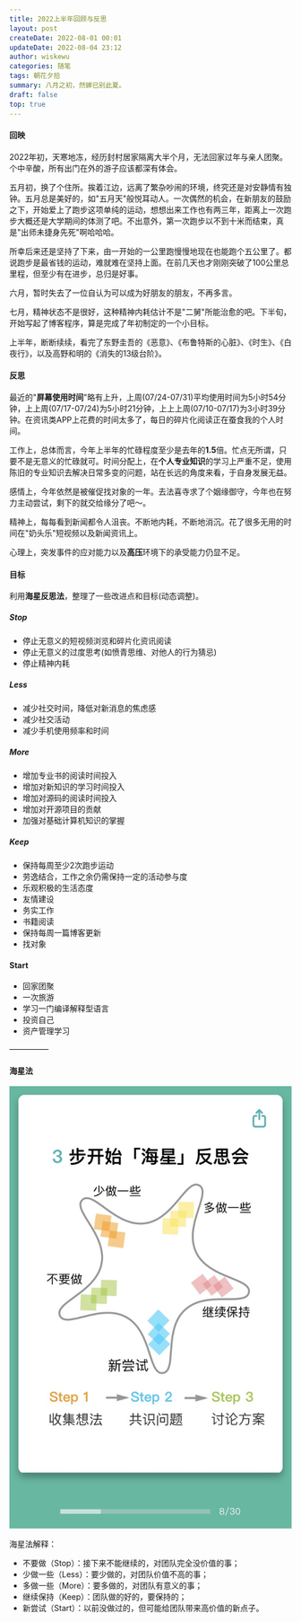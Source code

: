```yaml
---
title: 2022上半年回顾与反思
layout: post
createDate: 2022-08-01 00:01
updateDate: 2022-08-04 23:12
author: wiskewu
categories: 随笔
tags: 朝花夕拾
summary: 八月之初，然蝉已别此夏。
draft: false
top: true
---
```


#### 回映

2022年初，天寒地冻，经历封村居家隔离大半个月，无法回家过年与亲人团聚。个中辛酸，所有出门在外的游子应该都深有体会。

五月初，换了个住所。挨着江边，远离了繁杂吵闹的环境，终究还是对安静情有独钟。五月总是美好的，如"五月天"般悦耳动人。一次偶然的机会，在新朋友的鼓励之下，开始爱上了跑步这项单纯的运动，想想出来工作也有两三年，距离上一次跑步大概还是大学期间的体测了吧。不出意外，第一次跑步以不到十米而结束，真是"出师未捷身先死"啊哈哈哈。

所幸后来还是坚持了下来，由一开始的一公里跑慢慢地现在也能跑个五公里了。都说跑步是最省钱的运动，难就难在坚持上面。在前几天也才刚刚突破了100公里总里程，但至少有在进步，总归是好事。

六月，暂时失去了一位自认为可以成为好朋友的朋友，不再多言。

七月，精神状态不是很好，这种精神内耗估计不是"二舅"所能治愈的吧。下半旬，开始写起了博客程序，算是完成了年初制定的一个小目标。

上半年，断断续续，看完了东野圭吾的《恶意》、《布鲁特斯的心脏》、《时生》、《白夜行》，以及高野和明的《消失的13级台阶》。

#### 反思

最近的"**屏幕使用时间**"略有上升，上周(07/24-07/31)平均使用时间为5小时54分钟，上上周(07/17-07/24)为5小时21分钟，上上上周(07/10-07/17)为3小时39分钟。在资讯类APP上花费的时间太多了，每日的碎片化阅读正在蚕食我的个人时间。

工作上，总体而言，今年上半年的忙碌程度至少是去年的**1.5**倍。忙点无所谓，只要不是无意义的忙碌就可。时间分配上，在**个人专业知识**的学习上严重不足，使用陈旧的专业知识去解决日常多变的问题，站在长远的角度来看，于自身发展无益。

感情上，今年依然是被催促找对象的一年。去法喜寺求了个姻缘御守，今年也在努力主动尝试，剩下的就交给缘分了吧～。

精神上，每每看到新闻都令人沮丧。不断地内耗，不断地消沉。花了很多无用的时间在"奶头乐"短视频以及新闻资讯上。

心理上，突发事件的应对能力以及**高压**环境下的承受能力仍显不足。


#### 目标

利用**海星反思法**，整理了一些改进点和目标(动态调整)。

##### Stop

- 停止无意义的短视频浏览和碎片化资讯阅读
- 停止无意义的过度思考(如愤青思维、对他人的行为猜忌)
- 停止精神内耗

##### Less

- 减少社交时间，降低对新消息的焦虑感
- 减少社交活动
- 减少手机使用频率和时间

##### More

- 增加专业书的阅读时间投入
- 增加对新知识的学习时间投入
- 增加对源码的阅读时间投入
- 增加对开源项目的贡献
- 加强对基础计算机知识的掌握

##### Keep

- 保持每周至少2次跑步运动
- 劳逸结合，工作之余仍需保持一定的活动参与度
- 乐观积极的生活态度
- 友情建设
- 务实工作
- 书籍阅读
- 保持每周一篇博客更新
- 找对象

#### Start

- 回家团聚
- 一次旅游
- 学习一门编译解释型语言
- 投资自己
- 资产管理学习

—————

#### 海星法

![海星法图示](/assets/posts/202208/20220801-starfish-principle.jpeg)

海星法解释：
- 不要做（Stop）：接下来不能继续的，对团队完全没价值的事；
- 少做一些（Less）：要少做的，对团队价值不高的事；
- 多做一些（More）：要多做的，对团队有意义的事；
- 继续保持（Keep）：团队做的好的，要保持的；
- 新尝试（Start）：以前没做过的，但可能给团队带来高价值的新点子。

